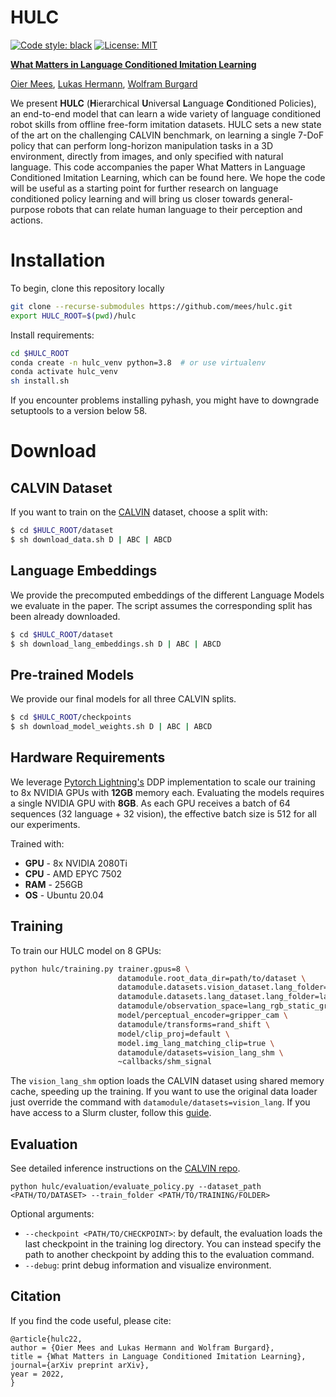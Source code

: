 # HULC
[![Code style: black](https://img.shields.io/badge/code%20style-black-000000.svg)](https://github.com/psf/black)
[![License: MIT](https://img.shields.io/badge/License-MIT-yellow.svg)](https://opensource.org/licenses/MIT)

[<b>What Matters in Language Conditioned Imitation Learning</b>](https://arxiv.org/pdf/foo.pdf)

[Oier Mees](https://www.oiermees.com/), [Lukas Hermann](http://www2.informatik.uni-freiburg.de/~hermannl/), [Wolfram Burgard](http://www2.informatik.uni-freiburg.de/~burgard)

 We present **HULC** (**H**ierarchical **U**niversal **L**anguage **C**onditioned Policies), an end-to-end model that can 
 learn  a wide variety of language conditioned robot skills from  offline free-form imitation datasets. HULC sets a new state of the art on the challenging CALVIN benchmark, 
 on learning a single 7-DoF policy that can perform long-horizon manipulation tasks in a 3D environment, directly from images, and only specified with natural language.
This code accompanies the paper What Matters in Language Conditioned Imitation Learning, which can be found here. 
We hope the code will be useful as a starting point for further research on language conditioned policy learning and will bring us closer towards general-purpose robots that can relate human language to their perception and actions. 

# Installation
To begin, clone this repository locally
```bash
git clone --recurse-submodules https://github.com/mees/hulc.git
export HULC_ROOT=$(pwd)/hulc

```
Install requirements:
```bash
cd $HULC_ROOT
conda create -n hulc_venv python=3.8  # or use virtualenv
conda activate hulc_venv
sh install.sh
```
If you encounter problems installing pyhash, you might have to downgrade setuptools to a version below 58.

# Download 
## CALVIN Dataset
If you want to train on the [CALVIN](https://github.com/mees/calvin) dataset, choose a split with:
```bash
$ cd $HULC_ROOT/dataset
$ sh download_data.sh D | ABC | ABCD
```
## Language Embeddings
We provide the precomputed embeddings of the different Language Models we evaluate in the paper.
The script assumes the corresponding split has been already downloaded.
```bash
$ cd $HULC_ROOT/dataset
$ sh download_lang_embeddings.sh D | ABC | ABCD
```

## Pre-trained Models
We provide our final models for all three CALVIN splits.
```bash
$ cd $HULC_ROOT/checkpoints
$ sh download_model_weights.sh D | ABC | ABCD
```

## Hardware Requirements 

We leverage [Pytorch Lightning's](https://www.pytorchlightning.ai/) DDP implementation to scale our training to 8x NVIDIA GPUs with **12GB** memory each.
Evaluating the models requires a single NVIDIA GPU with **8GB**. As each GPU receives a batch of 64 sequences (32 language + 32 vision), the effective batch size is 512 for all our experiments.

Trained with:
- **GPU** - 8x NVIDIA 2080Ti
- **CPU** - AMD EPYC 7502
- **RAM** - 256GB
- **OS** - Ubuntu 20.04

## Training
To train our HULC model on 8 GPUs:
```bash
python hulc/training.py trainer.gpus=8 \
                        datamodule.root_data_dir=path/to/dataset \
                        datamodule.datasets.vision_dataset.lang_folder=lang_paraphrase-MiniLM-L3-v2 \
                        datamodule.datasets.lang_dataset.lang_folder=lang_paraphrase-MiniLM-L3-v2 \
                        datamodule/observation_space=lang_rgb_static_gripper_rel_act \
                        model/perceptual_encoder=gripper_cam \
                        datamodule/transforms=rand_shift \
                        model/clip_proj=default \
                        model.img_lang_matching_clip=true \
                        datamodule/datasets=vision_lang_shm \
                        ~callbacks/shm_signal
```
The `vision_lang_shm` option loads the CALVIN dataset using shared memory cache, speeding up the training.
If you want to use the original data loader just override the command with `datamodule/datasets=vision_lang`.
If you have access to a Slurm cluster, follow this [guide](https://github.com/mees/hulc/blob/main/slurm_scripts/README.md).

## Evaluation
See detailed inference instructions on the [CALVIN repo](https://github.com/mees/calvin#muscle-evaluation-the-calvin-challenge).
```
python hulc/evaluation/evaluate_policy.py --dataset_path <PATH/TO/DATASET> --train_folder <PATH/TO/TRAINING/FOLDER>
```
Optional arguments:

- `--checkpoint <PATH/TO/CHECKPOINT>`: by default, the evaluation loads the last checkpoint in the training log directory.
You can instead specify the path to another checkpoint by adding this to the evaluation command.
- `--debug`: print debug information and visualize environment.


## Citation

If you find the code useful, please cite:

```
@article{hulc22,
author = {Oier Mees and Lukas Hermann and Wolfram Burgard},
title = {What Matters in Language Conditioned Imitation Learning},
journal={arXiv preprint arXiv},
year = 2022,
}
```